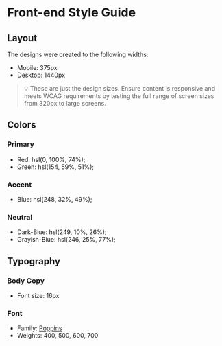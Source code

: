 # Front-end Style Guide
## Layout
The designs were created to the following widths:
- Mobile: 375px
- Desktop: 1440px
> 💡 These are just the design sizes. Ensure content is responsive and meets WCAG requirements by testing the full range of screen sizes from 320px to large screens.
## Colors
### Primary
- Red: hsl(0, 100%, 74%);
- Green: hsl(154, 59%, 51%);
### Accent
- Blue: hsl(248, 32%, 49%);
### Neutral
- Dark-Blue: hsl(249, 10%, 26%);
- Grayish-Blue: hsl(246, 25%, 77%);
## Typography
### Body Copy
- Font size: 16px
### Font
- Family: [Poppins](https://fonts.google.com/specimen/Poppins)
- Weights: 400, 500, 600, 700